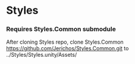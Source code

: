 # Styles

### Requires Styles.Common submodule
After cloning Styles repo, clone Styles.Common https://github.com/Jerichos/Styles.Common.git to ../Styles/Styles.unity/Assets/

